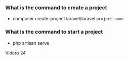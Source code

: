 ### What is the command to create a project
- composer create-project laravel/laravel `project-name`


### What is the command to start a project
- php artisan serve


Videro 24